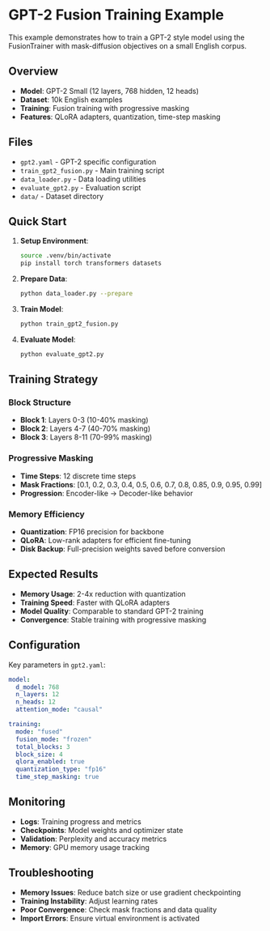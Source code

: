 # GPT-2 Fusion Training Example

This example demonstrates how to train a GPT-2 style model using the FusionTrainer with mask-diffusion objectives on a small English corpus.

## Overview

- **Model**: GPT-2 Small (12 layers, 768 hidden, 12 heads)
- **Dataset**: 10k English examples
- **Training**: Fusion training with progressive masking
- **Features**: QLoRA adapters, quantization, time-step masking

## Files

- `gpt2.yaml` - GPT-2 specific configuration
- `train_gpt2_fusion.py` - Main training script
- `data_loader.py` - Data loading utilities
- `evaluate_gpt2.py` - Evaluation script
- `data/` - Dataset directory

## Quick Start

1. **Setup Environment**:
   ```bash
   source .venv/bin/activate
   pip install torch transformers datasets
   ```

2. **Prepare Data**:
   ```bash
   python data_loader.py --prepare
   ```

3. **Train Model**:
   ```bash
   python train_gpt2_fusion.py
   ```

4. **Evaluate Model**:
   ```bash
   python evaluate_gpt2.py
   ```

## Training Strategy

### Block Structure
- **Block 1**: Layers 0-3 (10-40% masking)
- **Block 2**: Layers 4-7 (40-70% masking)  
- **Block 3**: Layers 8-11 (70-99% masking)

### Progressive Masking
- **Time Steps**: 12 discrete time steps
- **Mask Fractions**: [0.1, 0.2, 0.3, 0.4, 0.5, 0.6, 0.7, 0.8, 0.85, 0.9, 0.95, 0.99]
- **Progression**: Encoder-like → Decoder-like behavior

### Memory Efficiency
- **Quantization**: FP16 precision for backbone
- **QLoRA**: Low-rank adapters for efficient fine-tuning
- **Disk Backup**: Full-precision weights saved before conversion

## Expected Results

- **Memory Usage**: 2-4x reduction with quantization
- **Training Speed**: Faster with QLoRA adapters
- **Model Quality**: Comparable to standard GPT-2 training
- **Convergence**: Stable training with progressive masking

## Configuration

Key parameters in `gpt2.yaml`:

```yaml
model:
  d_model: 768
  n_layers: 12
  n_heads: 12
  attention_mode: "causal"

training:
  mode: "fused"
  fusion_mode: "frozen"
  total_blocks: 3
  block_size: 4
  qlora_enabled: true
  quantization_type: "fp16"
  time_step_masking: true
```

## Monitoring

- **Logs**: Training progress and metrics
- **Checkpoints**: Model weights and optimizer state
- **Validation**: Perplexity and accuracy metrics
- **Memory**: GPU memory usage tracking

## Troubleshooting

- **Memory Issues**: Reduce batch size or use gradient checkpointing
- **Training Instability**: Adjust learning rates
- **Poor Convergence**: Check mask fractions and data quality
- **Import Errors**: Ensure virtual environment is activated
